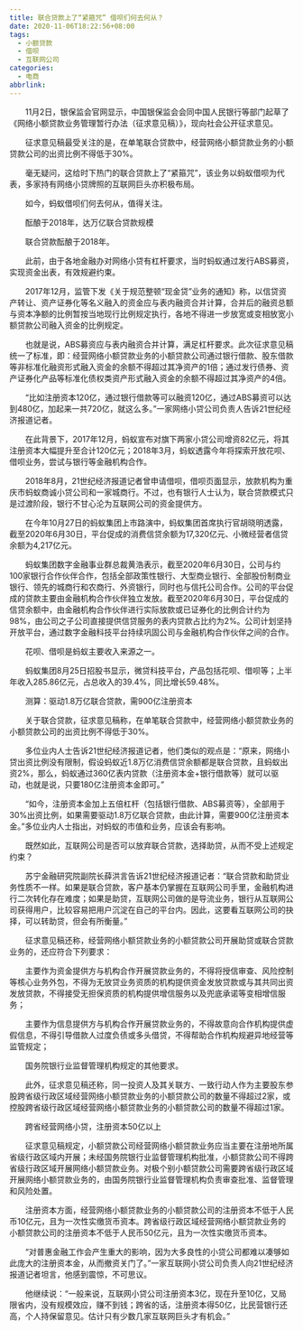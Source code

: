 ```yaml
---
title: 联合贷款上了“紧箍咒” 借呗们何去何从？
date: 2020-11-06T18:22:56+08:00
tags:
  - 小额贷款
  - 借呗
  - 互联网公司
categories:
  - 电商
abbrlink:
---
```


　　11月2日，银保监会官网显示，中国银保监会会同中国人民银行等部门起草了《网络小额贷款业务管理暂行办法（征求意见稿）》，现向社会公开征求意见。

　　征求意见稿最受关注的是，在单笔联合贷款中，经营网络小额贷款业务的小额贷款公司的出资比例不得低于30%。

　　毫无疑问，这给时下热门的联合贷款上了“紧箍咒”，该业务以蚂蚁借呗为代表，多家持有网络小贷牌照的互联网巨头亦积极布局。

　　如今，蚂蚁借呗们何去何从，值得关注。

　　酝酿于2018年，达万亿联合贷款规模

　　联合贷款酝酿于2018年。

　　此前，由于各地金融办对网络小贷有杠杆要求，当时蚂蚁通过发行ABS募资，实现资金出表，有效规避约束。

　　2017年12月，监管下发《关于规范整顿“现金贷”业务的通知》称，以信贷资产转让、资产证券化等名义融入的资金应与表内融资合并计算，合并后的融资总额与资本净额的比例暂按当地现行比例规定执行，各地不得进一步放宽或变相放宽小额贷款公司融入资金的比例规定。

　　也就是说，ABS募资应与表内融资合并计算，满足杠杆要求。此次征求意见稿统一了标准，即：经营网络小额贷款业务的小额贷款公司通过银行借款、股东借款等非标准化融资形式融入资金的余额不得超过其净资产的1倍；通过发行债券、资产证券化产品等标准化债权类资产形式融入资金的余额不得超过其净资产的4倍。

　　“比如注册资本120亿，通过银行借款等可以融资120亿，通过ABS募资可以达到480亿，加起来一共720亿，就这么多。”一家网络小贷公司负责人告诉21世纪经济报道记者。

　　在此背景下，2017年12月，蚂蚁宣布对旗下两家小贷公司增资82亿元，将其注册资本大幅提升至合计120亿元；2018年3月，蚂蚁透露今年将探索开放花呗、借呗业务，尝试与银行等金融机构合作。

　　2018年8月，21世纪经济报道记者曾申请借呗，借呗页面显示，放款机构为重庆市蚂蚁商诚小贷公司和一家城商行。不过，也有银行人士认为，联合贷款模式只是过渡阶段，银行不甘心沦为互联网公司的资金提供方。

　　在今年10月27日的蚂蚁集团上市路演中，蚂蚁集团首席执行官胡晓明透露，截至2020年6月30日，平台促成的消费信贷余额为17,320亿元、小微经营者信贷余额为4,217亿元。

　　蚂蚁集团数字金融事业群总裁黄浩表示，截至2020年6月30日，公司与约100家银行合作伙伴合作，包括全部政策性银行、大型商业银行、全部股份制商业银行、领先的城商行和农商行、外资银行，同时也与信托公司合作。公司的平台促成的贷款主要由金融机构合作伙伴独立发放。截至2020年6月30日，平台促成的信贷余额中，由金融机构合作伙伴进行实际放款或已证券化的比例合计约为98%，由公司之子公司直接提供信贷服务的表内贷款占比约为2%。公司计划坚持开放平台，通过数字金融科技平台持续巩固公司与金融机构合作伙伴之间的合作。

　　花呗、借呗是蚂蚁主要收入来源之一。

　　蚂蚁集团8月25日招股书显示，微贷科技平台，产品包括花呗、借呗等；上半年收入285.86亿元，占总收入的39.4%，同比增长59.48%。

　　测算：驱动1.8万亿联合贷款，需900亿注册资本

　　关于联合贷款，征求意见稿称，在单笔联合贷款中，经营网络小额贷款业务的小额贷款公司的出资比例不得低于30%。

　　多位业内人士告诉21世纪经济报道记者，他们类似的观点是：“原来，网络小贷出资比例没有限制，假设蚂蚁近1.8万亿消费信贷余额都是联合贷款，且蚂蚁出资2%，那么，蚂蚁通过360亿表内贷款（注册资本金+银行借款等）就可以驱动，也就是说，只要180亿注册资本金即可。”

　　“如今，注册资本金加上五倍杠杆（包括银行借款、ABS募资等），全部用于30%出资比例，如果需要驱动1.8万亿联合贷款，由此计算，需要900亿注册资本金。”多位业内人士指出，对蚂蚁的市值和业务，应该会有影响。

　　既然如此，互联网公司是否可以放弃联合贷款，选择助贷，从而不受上述规定约束？

　　苏宁金融研究院副院长薛洪言告诉21世纪经济报道记者：“联合贷款和助贷业务性质不一样。如果是联合贷款，客户基本仍掌握在互联网公司手里，金融机构进行二次转化存在难度；如果是助贷，互联网公司做的是导流业务，银行从互联网公司获得用户，比较容易把用户沉淀在自己的平台内。因此，这要看互联网公司的抉择，可以转助贷，但会有所衡量。”

　　征求意见稿还称，经营网络小额贷款业务的小额贷款公司开展助贷或联合贷款业务的，还应符合下列要求：

　　主要作为资金提供方与机构合作开展贷款业务的，不得将授信审查、风险控制等核心业务外包，不得为无放贷业务资质的机构提供资金发放贷款或与其共同出资发放贷款，不得接受无担保资质的机构提供增信服务以及兜底承诺等变相增信服务；

　　主要作为信息提供方与机构合作开展贷款业务的，不得故意向合作机构提供虚假信息，不得引导借款人过度负债或多头借贷，不得帮助合作机构规避异地经营等监管规定；

　　国务院银行业监督管理机构规定的其他要求。

　　此外，征求意见稿还称，同一投资人及其关联方、一致行动人作为主要股东参股跨省级行政区域经营网络小额贷款业务的小额贷款公司的数量不得超过2家，或控股跨省级行政区域经营网络小额贷款业务的小额贷款公司的数量不得超过1家。

　　跨省经营网络小贷，注册资本50亿以上

　　征求意见稿规定，小额贷款公司经营网络小额贷款业务应当主要在注册地所属省级行政区域内开展；未经国务院银行业监督管理机构批准，小额贷款公司不得跨省级行政区域开展网络小额贷款业务。对极个别小额贷款公司需要跨省级行政区域开展网络小额贷款业务的，由国务院银行业监督管理机构负责审查批准、监督管理和风险处置。

　　注册资本方面，经营网络小额贷款业务的小额贷款公司的注册资本不低于人民币10亿元，且为一次性实缴货币资本。跨省级行政区域经营网络小额贷款业务的小额贷款公司的注册资本不低于人民币50亿元，且为一次性实缴货币资本。

　　“对普惠金融工作会产生重大的影响，因为大多良性的小贷公司都难以凑够如此庞大的注册资本金，从而撤资关门了。”一家互联网小贷公司负责人向21世纪经济报道记者坦言，他感到震惊，不可思议。

　　他继续说：“一般来说，互联网小贷公司注册资本3亿，现在升至10亿，又局限省内，没有规模效应，赚不到钱；跨省的话，注册资本得50亿，比民营银行还高，个人持保留意见。估计只有少数几家互联网巨头才有机会。”